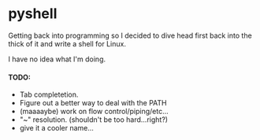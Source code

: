 # pyshell

Getting back into programming so I decided to dive head first back into the thick of it and write a shell for Linux.

I have no idea what I'm doing.

#### TODO:

* Tab completetion.
* Figure out a better way to deal with the PATH
* (maaaaybe) work on flow control/piping/etc...
* "~" resolution. (shouldn't be too hard...right?)
* give it a cooler name...
